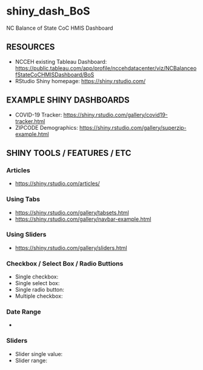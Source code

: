 # shiny_dash_BoS
NC Balance of State CoC HMIS Dashboard


## RESOURCES ##
* NCCEH existing Tableau Dashboard: https://public.tableau.com/app/profile/nccehdatacenter/viz/NCBalanceofStateCoCHMISDashboard/BoS
* RStudio Shiny homepage: https://shiny.rstudio.com/

## EXAMPLE SHINY DASHBOARDS ##
* COVID-19 Tracker: https://shiny.rstudio.com/gallery/covid19-tracker.html
* ZIPCODE Demographics: https://shiny.rstudio.com/gallery/superzip-example.html

## SHINY TOOLS / FEATURES / ETC ###
### Articles ###
* https://shiny.rstudio.com/articles/
### Using Tabs ###
* https://shiny.rstudio.com/gallery/tabsets.html
* https://shiny.rstudio.com/gallery/navbar-example.html
### Using Sliders ### 
* https://shiny.rstudio.com/gallery/sliders.html
### Checkbox / Select Box / Radio Buttions ###
* Single checkbox:
* Single select box: 
* Single radio button:
* Multiple checkbox: 
### Date Range ###
* 
### Sliders ###
* Slider single value: 
* Slider range:  
